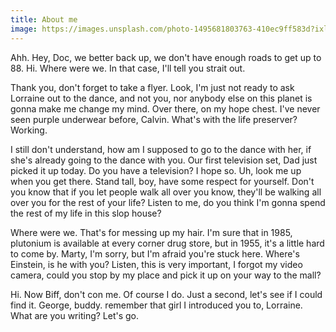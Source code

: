 ```yaml
---
title: About me
image: https://images.unsplash.com/photo-1495681803763-410ec9ff583d?ixlib=rb-0.3.5&ixid=eyJhcHBfaWQiOjEyMDd9&s=ba41fd89a4d5dd9008d04ccea959c072&auto=format&fit=crop&w=900&q=60
---
```


Ahh. Hey, Doc, we better back up, we don't have enough roads to get up to 88.
Hi. Where were we. In that case, I'll tell you strait out.

Thank you, don't forget to take a flyer. Look, I'm just not ready to ask
Lorraine out to the dance, and not you, nor anybody else on this planet is gonna
make me change my mind. Over there, on my hope chest. I've never seen purple
underwear before, Calvin. What's with the life preserver? Working.

I still don't understand, how am I supposed to go to the dance with her, if
she's already going to the dance with you. Our first television set, Dad just
picked it up today. Do you have a television? I hope so. Uh, look me up when you
get there. Stand tall, boy, have some respect for yourself. Don't you know that
if you let people walk all over you know, they'll be walking all over you for
the rest of your life? Listen to me, do you think I'm gonna spend the rest of my
life in this slop house?

Where were we. That's for messing up my hair. I'm sure that in 1985, plutonium
is available at every corner drug store, but in 1955, it's a little hard to come
by. Marty, I'm sorry, but I'm afraid you're stuck here. Where's Einstein, is he
with you? Listen, this is very important, I forgot my video camera, could you
stop by my place and pick it up on your way to the mall?

Hi. Now Biff, don't con me. Of course I do. Just a second, let's see if I could
find it. George, buddy. remember that girl I introduced you to, Lorraine. What
are you writing? Let's go.
